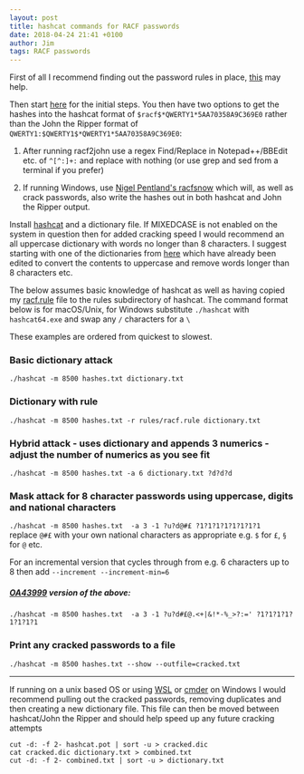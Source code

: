 ```yaml
---
layout: post
title: hashcat commands for RACF passwords
date: 2018-04-24 21:41 +0100
author: Jim
tags: RACF passwords
---
```

First of all I recommend finding out the password rules in place, [this](https://github.com/jaytay79/zos/blob/master/SETRRCVT.rexx) may help.  

Then start [here](https://mainframed767.tumblr.com/post/43072129477/how-to-copy-the-racf-database-off-the-mainframe) for the initial steps. You then have two options to get the hashes into the hashcat format of `$racf$*QWERTY1*5AA70358A9C369E0` rather than the John the Ripper format of `QWERTY1:$QWERTY1$*QWERTY1*5AA70358A9C369E0`:

1. After running racf2john use a regex Find/Replace in Notepad++/BBEdit etc. of `^[^:]+:` and replace with nothing (or use grep and sed from a terminal if you prefer)

2. If running Windows, use [Nigel Pentland's racfsnow](https://www.nigelpentland.co.uk/utilities/) which will, as well as crack passwords, also write the hashes out in both hashcat and John the Ripper output.  

Install [hashcat](https://hashcat.net/hashcat/) and a dictionary file. If MIXEDCASE is not enabled on the system in question then for added cracking speed I would recommend an all uppercase dictionary with words no longer than 8 characters. I suggest starting with one of the dictionaries from [here](https://github.com/jaytay79/MFwordlists) which have already been edited to convert the contents to uppercase and remove words longer than 8 characters etc.  

The below assumes basic knowledge of hashcat as well as having copied my [racf.rule](https://github.com/jaytay79/zos/blob/master/racf.rule) file to the rules subdirectory of hashcat. The command format below is for macOS/Unix, for Windows substitute `./hashcat` with `hashcat64.exe` and swap any `/` characters for a `\`  

These examples are ordered from quickest to slowest.  


### Basic dictionary attack
`./hashcat -m 8500 hashes.txt dictionary.txt`

### Dictionary with rule
`./hashcat -m 8500 hashes.txt -r rules/racf.rule dictionary.txt`

### Hybrid attack - uses dictionary and appends 3 numerics - adjust the number of numerics as you see fit
`./hashcat -m 8500 hashes.txt -a 6 dictionary.txt ?d?d?d`

### Mask attack for 8 character passwords using uppercase, digits and national characters
`./hashcat -m 8500 hashes.txt  -a 3 -1 ?u?d@#£ ?1?1?1?1?1?1?1?1`  
replace `@#£` with your own national characters as appropriate e.g. `$` for `£`, `§` for `@` etc.

For an incremental version that cycles through from e.g. 6 characters up to 8 then add `--increment --increment-min=6`  

##### [OA43999](https://www.ibm.com/support/docview.wss?uid=isg1OA43999) version of the above:
`./hashcat -m 8500 hashes.txt  -a 3 -1 ?u?d#£@.<+|&!*-%_>?:=' ?1?1?1?1?1?1?1?1`

### Print any cracked passwords to a file
`./hashcat -m 8500 hashes.txt --show --outfile=cracked.txt`  

___
If running on a unix based OS or using [WSL](https://docs.microsoft.com/en-us/windows/wsl/install-win10) or [cmder](http://cmder.net/) on Windows I would recommend pulling out the cracked passwords, removing duplicates and then creating a new dictionary file. This file can then be moved between hashcat/John the Ripper and should help speed up any future cracking attempts  
  
```
cut -d: -f 2- hashcat.pot | sort -u > cracked.dic
cat cracked.dic dictionary.txt > combined.txt
cut -d: -f 2- combined.txt | sort -u > dictionary.txt
```
